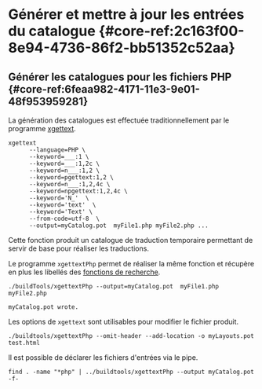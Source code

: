 # Générer et mettre à jour les entrées du catalogue {#core-ref:2c163f00-8e94-4736-86f2-bb51352c52aa}

## Générer les catalogues pour les fichiers PHP {#core-ref:6feaa982-4171-11e3-9e01-48f953959281}

La génération des catalogues est effectuée traditionnellement par le programme
 [xgettext][xgettext].

    xgettext 
          --language=PHP \
          --keyword=___:1 \
          --keyword=___:1,2c \
          --keyword=n___:1,2 \
          --keyword=pgettext:1,2 \
          --keyword=n___:1,2,4c \
          --keyword=npgettext:1,2,4c \
          --keyword='N_'  \
          --keyword='text'  \
          --keyword='Text' \
          --from-code=utf-8  \
          --output=myCatalog.pot  myFile1.php myFile2.php ...

Cette fonction produit un catalogue de traduction temporaire permettant de
servir de base pour réaliser les traductions.

Le programme `xgettextPhp` permet de réaliser la même fonction et récupère en
plus les libellés des [fonctions de recherche][searchLabel].

    ./buildTools/xgettextPhp --output=myCatalog.pot  myFile1.php myFile2.php
    
    myCatalog.pot wrote.

Les options de `xgettext` sont utilisables pour modifier le fichier produit.

    ./buildtools/xgettextPhp --omit-header --add-location -o myLayouts.pot test.html

Il est possible de déclarer les fichiers d'entrées via le pipe.

    find . -name "*php" | ../buildtools/xgettextPhp --output myCatalog.pot -f-

<!-- link -->
[wikiGettext]:       http://fr.wikipedia.org/wiki/GNU_gettext "Gettext sur Wikipédia"
[phpGettext]:        http://www.php.net/manual/fr/function.gettext.php "gettext sur php.net"
[actions]:           #core-ref:e67d8aeb-939c-46e3-9be8-6fc3ba75ebc2 "Action Dynacase"
[wsh]:               #core-ref:4df1314f-9fdd-4a7f-af37-a18cc39f3505 "Script Dynacase"
[gencatalog]:        #core-ref:2c163f00-8e94-4736-86f2-bb51352c52aa
[pgettext]:          http://www.gnu.org/software/gettext/manual/html_node/Contexts.html "Contexte dans gettext"
[ngettext]:          http://www.php.net/manual/fr/function.ngettext.php "ngettext sur php.net"
[layout]:           #core-ref:5f4a2f4b-9ceb-42db-8ac1-2a7baa621ce2
[xgettext]:         http://www.gnu.org/software/gettext/manual/html_node/xgettext-Invocation.htm "xgettext reference"
[famdecl]:          #core-ref:cfc7f53b-7982-431e-a04b-7b54eddf4a75
[gettextutil]:      http://www.gnu.org/software/gettext/manual/html_node/index.html#Top
[searchLabel]:      #core-ref:b318bafc-adf9-4ebc-802d-0cb1a8f82054 "search Label"